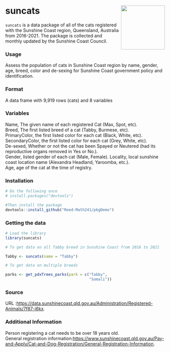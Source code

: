 
<!-- README.md is generated from README.Rmd. Please edit that file -->

<!-- You'll still need to render `README.Rmd` regularly, to keep `README.md` up-to-date. `devtools::build_readme()` is handy for this.  -->

# suncats <img src='https://i.imgur.com/bqEilMA.png' align="right" height="138.5" /></a>

`suncats` is a data package of all of the cats registered with the
Sunshine Coast region, Queensland, Australia from 2016-2021. The package
is collected and monthly updated by the Sunshine Coast Council.

### Usage

Assess the population of cats in Sunshine Coast region by name, gender,
age, breed, color and de-sexing for Sunshine Coast government policy and
identification.

### Format

A data frame with 9,919 rows (cats) and 8 variables

### Variables

Name, The given name of each registered Cat (Max, Spot, etc).  
Breed, The first listed breed of a cat (Tabby, Burmese, etc).  
PrimaryColor, the first listed color for each cat (Black, White, etc).
SecondaryColor, the first listed color for each cat (Grey, White,
etc).  
De-sexed, Whether or not the cat has been Spayed or Neutered (had its
reproductive organs removed in Yes or No.).  
Gender, listed gender of each cat (Male, Female). Locality, local
sunshine coast location name (Alexandra Headland, Yaroomba, etc.).  
Age, age of the cat at the time of registry.

### Installation

``` r
# Do the following once
# install.packages("devtools")

#Then install the package
devtools::install_github("Reed-Math241/pkgDemo")
```

### Getting the data

``` r
# Load the library
library(suncats)

# To get data on all Tabby breed in Sunshine Coast from 2016 to 2021

Tabby <- suncats(name = "Tabby")

# To get data on multiple breeds 

parks <- get_pdxTrees_parks(park = c("Tabby", 
                                     "Somali"))
```

### Source

URL
:<https://data.sunshinecoast.qld.gov.au/Administration/Registered-Animals/7f87-i6kx>.

### Additional Information

Person registering a cat needs to be over 18 years old.  
General registration
information:<https://www.sunshinecoast.qld.gov.au/Pay-and-Apply/Cat-and-Dog-Registration/General-Registration-Information>.
